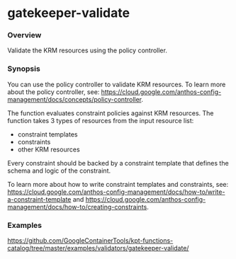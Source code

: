 # gatekeeper-validate

### Overview

<!--mdtogo:Short-->

Validate the KRM resources using the policy controller.

<!--mdtogo-->

### Synopsis

<!--mdtogo:Long-->

You can use the policy controller to validate KRM resources. To learn more about
the policy controller, see: https://cloud.google.com/anthos-config-management/docs/concepts/policy-controller.

The function evaluates constraint policies against KRM resources.
The function takes 3 types of resources from the input resource list:

- constraint templates
- constraints
- other KRM resources

Every constraint should be backed by a constraint template that defines the
schema and logic of the constraint.

To learn more about how to write constraint templates and constraints, see:
https://cloud.google.com/anthos-config-management/docs/how-to/write-a-constraint-template
and
https://cloud.google.com/anthos-config-management/docs/how-to/creating-constraints.

<!--mdtogo-->

### Examples

<!-- TODO: update the following link to web page -->

<!--mdtogo:Examples-->

https://github.com/GoogleContainerTools/kpt-functions-catalog/tree/master/examples/validators/gatekeeper-validate/

<!--mdtogo-->
